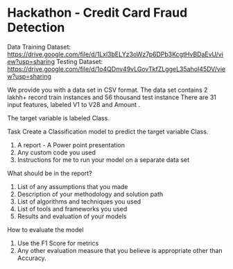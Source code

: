 # Hackathon - Credit Card Fraud Detection

Data 
Training Dataset: https://drive.google.com/file/d/1Lxl3bELYz3oWz7p6DPb3KcgtHvBDaEvU/view?usp=sharing
Testing Dataset: https://drive.google.com/file/d/1o4QDnv49vLGovTkfZLggeL35ahoI45DV/view?usp=sharing

We provide you with a data set in CSV format. 
The data set contains 2 lakhh+ record train instances and 56 thousand test instance
There are 31 input features, labeled V1 to V28 and Amount . 

The target variable is labeled Class. 

Task Create a Classification model to predict the target variable Class. 

1. A report  - A Power point presentation
2. Any custom code you used 
3. Instructions for me to run your model on a separate data set 


What should be in the report? 

1. List of any assumptions that you made 
2. Description of your methodology and solution path 
3. List of algorithms and techniques you used 
4. List of tools and frameworks you used 
5. Results and evaluation of your models 

How to evaluate the model 
1. Use the F1 Score for metrics 
2. Any other evaluation measure that you believe is appropriate other than Accuracy.